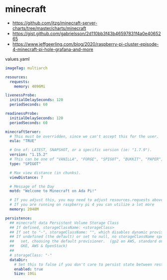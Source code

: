 # minecraft

+ https://github.com/itzg/minecraft-server-charts/tree/master/charts/minecraft
+ https://gist.github.com/gabrielsson/2d110bb3f43b46597831f4a0e4065265
+ https://www.jeffgeerling.com/blog/2020/raspberry-pi-cluster-episode-4-minecraft-pi-hole-grafana-and-more


values.yaml
```yaml
imageTag: multiarch

resources:
  requests:
    memory: 4096Mi

livenessProbe: 
  initialDelaySeconds: 120
  periodSeconds: 60

readinessProbe:
  initialDelaySeconds: 120
  periodSeconds: 60

minecraftServer:
  # This must be overridden, since we can't accept this for the user.
  eula: "TRUE"

  # One of: LATEST, SNAPSHOT, or a specific version (ie: "1.7.9").
  version: "1.15.2"
  # This can be one of "VANILLA", "FORGE", "SPIGOT", "BUKKIT", "PAPER", "FTB", "SPONGEVANILLA"
  type: "SPIGOT"

  # Max view distance (in chunks).
  viewDistance: 7

  # Message of the Day
  motd: "Welcome to Minecraft on Ada Pi!"

  # If you adjust this, you may need to adjust resources.requests above to match.
  # If you are running on raspberry pi 4 you can utilize a lot more
  memory: 2048M

persistence:
  ## minecraft data Persistent Volume Storage Class
  ## If defined, storageClassName: <storageClass>
  ## If set to "-", storageClassName: "", which disables dynamic provisioning
  ## If undefined (the default) or set to null, no storageClassName spec is
  ##   set, choosing the default provisioner.  (gp2 on AWS, standard on
  ##   GKE, AWS & OpenStack)
  ##
  # storageClass: "-"
  dataDir:
    # Set this to false if you don't care to persist state between restarts.
    enabled: true
    Size: 10Gi

```